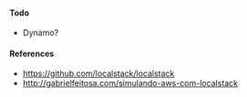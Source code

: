 #### Todo 

* Dynamo?

#### References

* https://github.com/localstack/localstack
* http://gabrielfeitosa.com/simulando-aws-com-localstack
